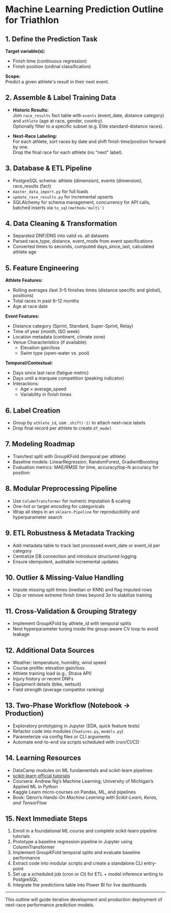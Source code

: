 # Machine Learning Prediction Outline for Triathlon

## 1. Define the Prediction Task

**Target variable(s):**
- Finish time (continuous regression)
- Finish position (ordinal classification)

**Scope:**  
Predict a given athlete's result in their next event.

## 2. Assemble & Label Training Data

- **Historic Results:**  
  Join `race_results` fact table with `events` (event_date, distance category) and `athlete` (age at race, gender, country).  
  Optionally filter to a specific subset (e.g. Elite standard-distance races).

- **Next-Race Labeling:**  
  For each athlete, sort races by date and shift finish time/position forward by one.  
  Drop the final race for each athlete (no "next" label).

## 3. Database & ETL Pipeline

- PostgreSQL schema: athlete (dimension), events (dimension), race_results (fact)
- `master_data_import.py` for full loads
- `update_race_results.py` for incremental upserts
- SQLAlchemy for schema management, concurrency for API calls, batched inserts via `to_sql(method='multi')`

## 4. Data Cleaning & Transformation

- Separated DNF/DNS into valid vs. all datasets
- Parsed race_type, distance, event_mode from event specifications
- Converted times to seconds, computed days_since_last, calculated athlete age

## 5. Feature Engineering

**Athlete Features:**
- Rolling averages (last 3–5 finishes times (distance specific and global), positions)
- Total races in past 6–12 months
- Age at race date

**Event Features:**
- Distance category (Sprint, Standard, Super-Sprint, Relay)
- Time of year (month, ISO week)
- Location metadata (continent, climate zone)
- Venue Characteristics (if available):
  - Elevation gain/loss
  - Swim type (open-water vs. pool)

**Temporal/Contextual:**
- Days since last race (fatigue metric)
- Days until a marquee competition (peaking indicator)
- Interactions:
  - Age × average_speed
  - Variability in finish times

## 6. Label Creation

- Group by `athlete_id`, use `.shift(-1)` to attach next-race labels
- Drop final record per athlete to create `df_model`

## 7. Modeling Roadmap

- Train/test split with GroupKFold (temporal per athlete)
- Baseline models: LinearRegression, RandomForest, GradientBoosting
- Evaluation metrics: MAE/RMSE for time, accuracy/top-N accuracy for position

## 8. Modular Preprocessing Pipeline

- Use `ColumnTransformer` for numeric imputation & scaling
- One-hot or target encoding for categoricals
- Wrap all steps in an `sklearn.Pipeline` for reproducibility and hyperparameter search

## 9. ETL Robustness & Metadata Tracking

- Add metadata table to track last processed event_date or event_id per category
- Centralize DB connection and introduce structured logging
- Ensure idempotent, auditable incremental updates

## 10. Outlier & Missing-Value Handling

- Impute missing split times (median or KNN) and flag imputed rows
- Clip or remove extreme finish times beyond 3σ to stabilize training

## 11. Cross-Validation & Grouping Strategy

- Implement GroupKFold by athlete_id with temporal splits
- Nest hyperparameter tuning inside the group-aware CV loop to avoid leakage

## 12. Additional Data Sources

- Weather: temperature, humidity, wind speed
- Course profile: elevation gain/loss
- Athlete training load (e.g., Strava API)
- Injury history or recent DNFs
- Equipment details (bike, wetsuit)
- Field strength (average competitor ranking)

## 13. Two-Phase Workflow (Notebook → Production)

- Exploratory prototyping in Jupyter (EDA, quick feature tests)
- Refactor code into modules (`features.py`, `models.py`)
- Parameterize via config files or CLI arguments
- Automate end-to-end via scripts scheduled with cron/CI/CD

## 14. Learning Resources

- DataCamp modules on ML fundamentals and scikit-learn pipelines
- [scikit-learn official tutorials](https://scikit-learn.org/stable/tutorial)
- Coursera: Andrew Ng’s Machine Learning; University of Michigan’s Applied ML in Python
- Kaggle Learn micro-courses on Pandas, ML, and pipelines
- Book: Géron’s *Hands-On Machine Learning with Scikit-Learn, Keras, and TensorFlow*

## 15. Next Immediate Steps

1. Enroll in a foundational ML course and complete scikit-learn pipeline tutorials
2. Prototype a baseline regression pipeline in Jupyter using ColumnTransformer
3. Implement GroupKFold temporal splits and evaluate baseline performance
4. Extract code into modular scripts and create a standalone CLI entry-point
5. Set up a scheduled job (cron or CI) for ETL + model inference writing to PostgreSQL
6. Integrate the predictions table into Power BI for live dashboards

---

This outline will guide iterative development and production deployment of next-race performance prediction models.


